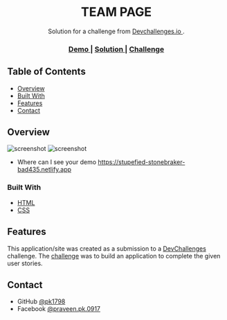 
<!-- Please update value in the {}  -->

<h1 align="center">TEAM PAGE</h1>

<div align="center">
   Solution for a challenge from  <a href="http://devchallenges.io" target="_blank">Devchallenges.io </a>.
</div>

<div align="center">
  <h3>
    <a href="https://stupefied-stonebraker-bad435.netlify.app">
      Demo
    </a>
    <span> | </span>
    <a href="https://github.com/pk1798/MyTeamPage-DevChallenge">
      Solution
    </a>
    <span> | </span>
    <a href="https://devchallenges.io/challenges/hhmesazsqgKXrTkYkt0U">
      Challenge
    </a>
  </h3>
</div>

<!-- TABLE OF CONTENTS -->

## Table of Contents

- [Overview](#overview)
 - [Built With](#built-with)
- [Features](#features)
- [Contact](#contact)

<!-- OVERVIEW -->

## Overview

![screenshot](https://github.com/pk1798/devChallenge-404-Not-Found/blob/main/Screenshot/PC.PNG)
![screenshot](https://github.com/pk1798/devChallenge-404-Not-Found/blob/main/Screenshot/mobile.PNG)


- Where can I see your demo
https://stupefied-stonebraker-bad435.netlify.app


### Built With

<!-- This section should list any major frameworks that you built your project using. Here are a few examples.-->

- [HTML](https://html.com/)
- [CSS](https://css-tricks.com/)

## Features

<!-- List the features of your application or follow the template. Don't share the figma file here :) -->

This application/site was created as a submission to a [DevChallenges](https://devchallenges.io/challenges) challenge. The [challenge](https://devchallenges.io/challenges/wBunSb7FPrIepJZAg0sY) was to build an application to complete the given user stories.


## Contact
- GitHub [@pk1798](https://{www.github.com/pk1798})
- Facebook [@praveen.pk.0917](https://{www.facebook.com/praveen.pk.0917/})
